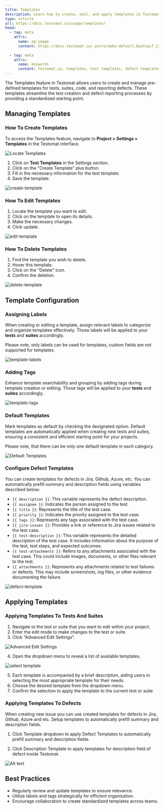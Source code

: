 ```yaml
---
title: Templates
description: Learn how to create, edit, and apply templates in Testomat.io to standardize your testing and defect reporting workflows. This guide covers template management, configuration, assigning labels, and best practices for optimizing test and suite creation. Streamline processes with default templates and improve efficiency in defect management using pre-configured templates for Jira, GitHub, and other platforms.
type: article
url: https://docs.testomat.io/usage/templates/
head:
  - tag: meta
    attrs:
      name: og:image
      content: https://docs.testomat.io/_astro/make-default.DaaTuaif_Z1WGTAO.webp
      
  - tag: meta
    attrs:
      name: keywords
      content: Testomat.io, templates, test templates, defect templates, template management, testing workflow, Jira integration, GitHub integration, test organization, default templates, QA management
---
```


The Templates feature in Testomat allows users to create and manage pre-defined templates for tests, suites, code, and reporting defects. These templates streamline the test creation and defect reporting processes by providing a standardized starting point.

## Managing Templates

### How To Create Templates

To access the Templates feature, navigate to **Project > Settings > Templates** in the Testomat interface.

![Locate Templates](./images/locate-templates.png)

1. Click on **Test Templates** in the Settings section.
2. Click on the "Create Template" plus button.
3. Fill in the necessary information for the test template.
4. Save the template.

![create-template](./images/create-template-1.png)

### How To Edit Templates

1. Locate the template you want to edit.
2. Click on the template to open its details.
3. Make the necessary changes.
4. Click update.

![edit-template](./images/edit-templates.png)

### How To Delete Templates

1. Find the template you wish to delete.
2. Hover this template.
3. Click on the "Delete" icon.
4. Confirm the deletion.

![delete-template](./images/delete-template.png)

## Template Configuration

### Assigning Labels

When creating or editing a template, assign relevant labels to categorize and organize templates effectively. Those labels will be applied to your **tests** and **suites** accordingly.

Please note, only labels can be used for templates, custom fields are not supported for templates.

![template-labels](./images/tamplate-labels.png)

### Adding Tags 

Enhance template searchability and grouping by adding tags during template creation or editing. Those tags will be applied to your **tests** and **suites** accordingly.

![template-tags](./images/tags-templates.png)

### Default Templates

Mark templates as default by checking the designated option. Default templates are automatically applied when creating new tests and suites, ensuring a consistent and efficient starting point for your projects.

Please note, that there can be only one default template in each category.

![Default Templates](./images/make-default.png)

### Configure Defect Templates 

You can create templates for defects in Jira, Github, Azure, etc. You can automatically prefill summary and description fields using variables described below:

- `{{ description }}`: This variable represents the defect description.
- `{{ assignee }}`: Indicates the person assigned to the test.
- `{{ title }}`: Represents the title of the test case.
- `{{ priority }}`: Indicates the priority assigned to the test case.
- `{{ tags }}`: Represents any tags associated with the test case.
- `{{ jira-issues }}`: Provides a link or reference to Jira issues related to the test case.
- `{{ test-description }}`: This variable represents the detailed description of the test case. It includes information about the purpose of the test, test steps, and expected outcomes.
- `{{ test-attachments }}`: Refers to any attachments associated with the test case. This could include images, documents, or other files relevant to the test.
- `{{ attachments }}`: Represents any attachments related to test failures or defects. This may include screenshots, log files, or other evidence documenting the failure.

![defect-template](./images/defect-template.png)

## Applying Templates

### Applying Templates To Tests And Suites

1. Navigate to the test or suite that you want to edit within your project.
2. Enter the edit mode to make changes to the test or suite.
3. Click "Advanced Edit Settings".

![Advanced Edit Settings](./images/advanced-edit.png)

4. Open the dropdown menu to reveal a list of available templates.

![select template](./images/select-template.png)

5. Each template is accompanied by a brief description, aiding users in selecting the most appropriate template for their needs.
6. Choose the desired template from the dropdown menu.
7. Confirm the selection to apply the template to the current test or suite

### Applying Templates To Defects

When creating new issue you can use created templates for defects in Jira, Github, Azure and etc. Setup templates to automatically prefill summary and description fields.

1. Click Template dropdown to apply Defect Templates to automatically prefill summary and description fields. 

2. Click Description Template to apply templates for description field of defect inside Testomat.

![Alt text](./images/apply-defect.png)

## Best Practices

- Regularly review and update templates to ensure relevance.
- Utilize labels and tags strategically for efficient organization.
- Encourage collaboration to create standardized templates across teams.

